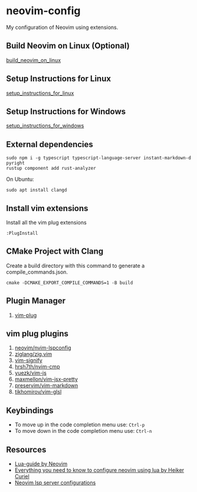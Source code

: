 # neovim-config
My configuration of Neovim using extensions.

## Build Neovim on Linux (Optional)
[build_neovim_on_linux](./docs/build_neovim_on_linux.md)

## Setup Instructions for Linux
[setup_instructions_for_linux](./docs/setup_instructions_for_linux.md)

## Setup Instructions for Windows
[setup_instructions_for_windows](./docs/setup_instructions_for_windows.md)

## External dependencies
```
sudo npm i -g typescript typescript-language-server instant-markdown-d pyright
rustup component add rust-analyzer
```
On Ubuntu:
```
sudo apt install clangd
```

## Install vim extensions

Install all the vim plug extensions
```
:PlugInstall
```

## CMake Project with Clang
Create a build directory with this command to generate a compile_commands.json.
```
cmake -DCMAKE_EXPORT_COMPILE_COMMANDS=1 -B build
```

## Plugin Manager
1. [vim-plug](https://github.com/junegunn/vim-plug)

## vim plug plugins
1. [neovim/nvim-lspconfig](https://github.com/neovim/nvim-lspconfig)
2. [ziglang/zig.vim](https://github.com/ziglang/zig.vim)
3. [vim-signify](https://github.com/mhinz/vim-signify)
4. [hrsh7th/nvim-cmp](https://github.com/hrsh7th/nvim-cmp)
5. [yuezk/vim-js](https://github.com/yuezk/vim-js)
6. [maxmellon/vim-jsx-pretty](https://github.com/MaxMEllon/vim-jsx-pretty)
7. [preservim/vim-markdown](https://github.com/preservim/vim-markdown)
8. [tikhomirov/vim-glsl](https://github.com/tikhomirov/vim-glsl)

## Keybindings
- To move up in the code completion menu use: `Ctrl-p`
- To move down in the code completion menu use: `Ctrl-n`

## Resources
* [Lua-guide by Neovim](https://neovim.io/doc/user/lua-guide.html)
* [Everything you need to know to configure neovim using lua by Heiker Curiel](https://vonheikemen.github.io/devlog/tools/configuring-neovim-using-lua/)
* [Neovim lsp server configurations](https://github.com/neovim/nvim-lspconfig/blob/master/doc/server_configurations.md)

